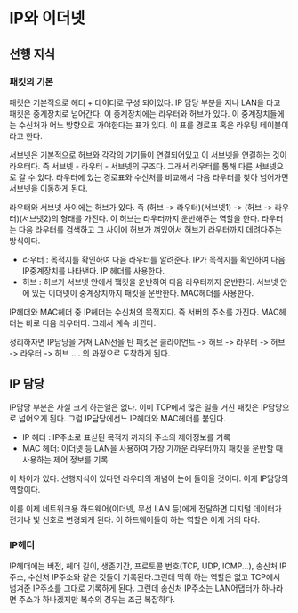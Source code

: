 # IP와 이더넷

## 선행 지식

### 패킷의 기본

패킷은 기본적으로 헤더 + 데이터로 구성 되어있다. IP 담당 부분을 지나 LAN을 타고 패킷은 중계장치로 넘어간다. 이 중계장치에는 라우터와 허브가 있다. 이 중계장치들에는 수신처가 어느 방향으로 가야한다는 표가 있다. 이 표를 경로표 혹은 라우팅 테이블이라고 한다.

서브넷은 기본적으로 허브와 각각의 기기들이 연결되어있고 이 서브넷을 연결하는 것이 라우터다. 즉 서브넷 - 라우터 - 서브넷의 구조다. 그래서 라우터를 통해 다른 서브넷으로 갈 수 있다. 라우터에 있는 경로표와 수신처를 비교해서 다음 라우터를 찾아 넘어가면 서브넷을 이동하게 된다.

라우터와 서브넷 사이에는 허브가 있다. 즉 (허브 -> 라우터)(서브넷1) -> (허브 -> 라우터)(서브넷2)의 형태를 가진다. 이 허브는 라우터까지 운반해주는 역할을 한다. 라우터는 다음 라우터를 검색하고 그 사이에 허브가 껴있어서 허브가 라우터까지 데려다주는 방식이다.

* 라우터 : 목적지를 확인하여 다음 라우터를 알려준다. IP가 목적지를 확인하여 다음 IP중계장치를 나타낸다. IP 헤더를 사용한다.
* 허브 : 허브가 서브넷 안에서 퍀킷을 운반하여 다음 라우터까지 운반한다. 서브넷 안에 있는 이더넷이 중계장치까지 패킷을 운반한다. MAC헤더를 사용한다.

IP헤더와 MAC헤더 중 IP헤더는 수신처의 목적지다. 즉 서버의 주소를 가진다. MAC헤더는 바로 다음 라우터다. 그래서 계속 바뀐다. 

정리하자면 IP담당을 거쳐 LAN선을 탄 패킷은 클라이언트 -> 허브 -> 라우터 -> 허브 -> 라우터 -> 허브 .... 의 과정으로 도착하게 된다.

## IP 담당

IP담당 부분은  사실 크게 하는일은 없다. 이미 TCP에서 많은 일을 거친 패킷은 IP담당으로 넘어오게 된다. 그럼 IP담당에선느 IP헤더와 MAC헤더를 붙인다.

* IP 헤더 : IP주소로 표싣된 목적지 까지의 주소의 제어정보를 기록
* MAC 헤더: 이더넷 등 LAN을 사용하여 가장 가까운 라우터까지 패킷을 운반할 때 사용하는 제어 정보를 기록

이 차이가 있다. 선행지식이 있다면 라우터의 개념이 눈에 들어올 것이다. 이게 IP담당의 역할이다.

이를 이제 네트워크용 하드웨어(이더넷, 무선 LAN 등)에게 전달하면 디지털 데이터가 전기나 빛 신호로 변경되게 된다. 이 하드웨어들이 하는 역할은 이게 거의 다다.

### IP헤더

IP헤더에는 버전, 헤더 길이, 생존기간, 프로토콜 번호(TCP, UDP, ICMP...), 송신처 IP주소, 수신처 IP주소와 같은 것들이 기록된다.그런데 딱히 하는 역할은 없고 TCP에서 넘겨준 IP주소를 그대로 기록하게 된다. 그런데 송신처 IP주소는 LAN어댑터가 하나라면 주소가 하나겠지만 복수의 경우는 조금 복잡하다.